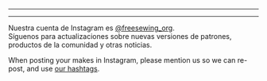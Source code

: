 ***

***

Nuestra cuenta de Instagram es [@freesewing\_org](https://instagram.com/freesewing_org).\
Síguenos para actualizaciones sobre nuevas versiones de patrones, productos de la comunidad y otras noticias.

When posting your makes in Instagram, please mention us so we can re-post, and use [our hashtags](/community/hashtags/).

